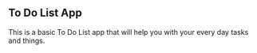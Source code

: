 ## To Do List App

This is a basic To Do List app that will help you with your every day tasks and things. 
